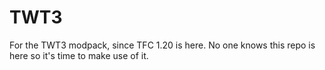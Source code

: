 # TWT3
For the TWT3 modpack, since TFC 1.20 is here. No one knows this repo is here so it's time to make use of it.
